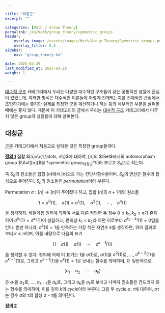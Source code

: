 ```yaml
---

title: "대칭군"
excerpt: ""

categories: [Math / Group Theory]
permalink: /ko/math/group_theory/symmetric_groups
header:
    overlay_image: /assets/images/Math/Group_Theory/Symmetric_groups.png
    overlay_filter: 0.5
sidebar: 
    nav: "group_theory-ko"

date: 2025-03-29
last_modified_at: 2025-03-29
weight: 1

---
```


[대수적 구조](/ko/algebraic_structures) 카테고리에서 우리는 다양한 대수적인 구조들이 갖는 공통적인 성질에 관심이 있었는데, 이러한 방식은 대수적인 이론들이 어떻게 전개되는지를 전체적인 관점에서 조망하기에는 좋지만 실제로 특정한 군을 계산하거나 하는 등의 세부적인 부분을 살펴볼 때에는 좋지 않다. 때문에 이 카테고리의 글에서 우리는 [대수적 구조](/ko/algebraic_structures) 카테고리에서 다루지 않은 group의 성질들에 대해 살펴본다. 

## 대칭군

[군론](/ko/group_theory) 카테고리에서 처음으로 살펴볼 것은 특정한 group들이다. 

<div class="definition" markdown="1">

<ins id="def1">**정의 1**</ins> 집합 $[n]=\\{1,\ldots, n\\}$에 대하여, $[n]$의 $\Set$에서의 automorphism group $\Aut([n])$을 *symmetric group<sub>대칭군</sub>*이라 부르고 $S_n$으로 적는다.  

</div>

즉 $S_n$의 원소들은 집합 $[n]$에서 $[n]$으로 가는 전단사함수들이며, $S_n$의 연산은 함수의 합성으로 주어진다. $S_n$의 원소들은 *permutation*이라 부른다.

Permutation $\sigma: [n] \rightarrow [n]$이 주어졌다 하고, 집합 $[n]$의 $n+1$개의 원소들

$$1=\sigma^0(1), \quad\sigma(1)=\sigma^1(1),\quad\sigma^2(1),\quad\cdots, \quad\sigma^n(1)\tag{$\ast$}$$

을 생각하자. 비둘기집 원리에 의하여 서로 다른 적당한 두 정수 $0\leq k_1,k_2\leq n$가 존재하여 $\sigma^{k_1}(1)=\sigma^{k_2}(1)$이 성립하고, 편의상 $k_1< k_2$라 하면 이로부터 $\sigma^{k_2-k_1}(1)=0$임을 안다. 뿐만 아니라, $\sigma^k(1)=1$을 만족하는 가장 작은 자연수 $k$를 생각하면, 위의 결과로부터 $k\leq n$이며, 이를 바탕으로 다음의 표기

$$(1\quad \sigma(1)\quad \sigma(1)\quad\cdots\quad\sigma^{k-1}(1))$$

를 생각할 수 있다. 정의에 의해 이 표기는 $1$을 $\sigma(1)$로, $\sigma(1)$을 $\sigma^2(1)$로, $\ldots$, $\sigma^{k-2}(1)$을 $\sigma^{k-1}(1)$로, 그리고 $\sigma^{k-1}(1)$을 $\sigma^k(1)=1$로 보내는 함수를 의미하며, 더 일반적으로

$$(a_1\quad a_2\quad\cdots\quad a_{k})$$

은 $a_1$을 $a_2$로, $\ldots$, $a_{k-1}$을 $a_{k}$로, 그리고 $a_k$을 $a_1$로 보내고 나머지 원소들은 건드리지 않는 함수를 의미하며, 이를 길이 $k$의 *cycle*이라 부른다. 그럼 두 cycle $\sigma$, $\tau$에 대하여, $\sigma\tau$는 함수 $\sigma$와 $\tau$의 합성 $\sigma\circ\tau$를 의미한다. 

<div class="definition" markdown="1">

<ins id="def2">**정의 2**</ins> 

</div>